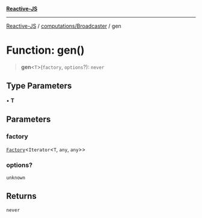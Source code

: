 [**Reactive-JS**](../../../README.md)

***

[Reactive-JS](../../../README.md) / [computations/Broadcaster](../README.md) / gen

# Function: gen()

> **gen**\<`T`\>(`factory`, `options`?): `never`

## Type Parameters

• **T**

## Parameters

### factory

[`Factory`](../../../functions/type-aliases/Factory.md)\<`Iterator`\<`T`, `any`, `any`\>\>

### options?

`unknown`

## Returns

`never`
